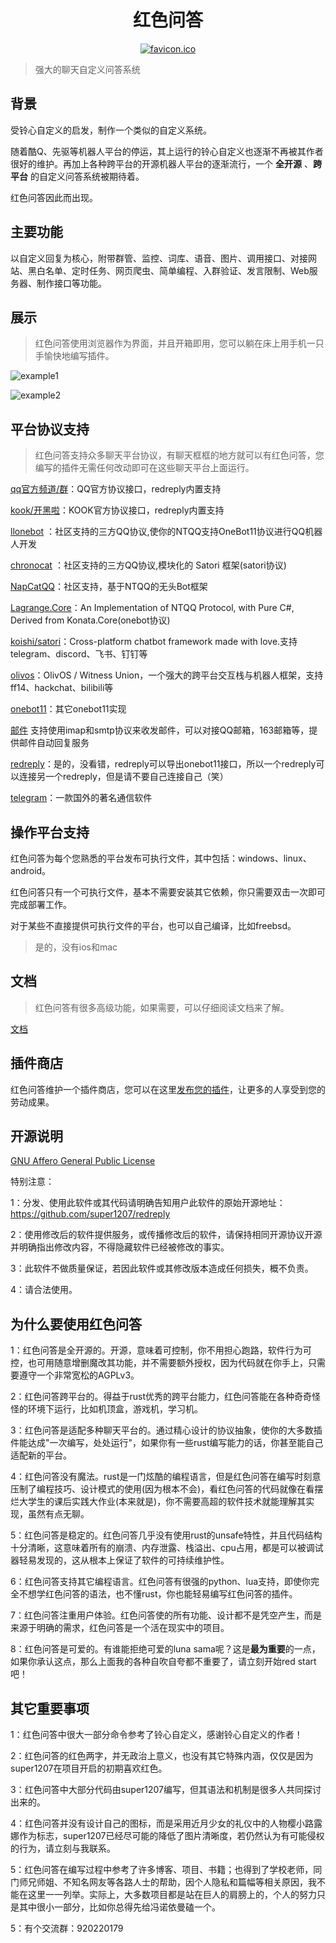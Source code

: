 <div align=center>
	<h1> 红色问答 </h1>
</div>

<div align=center>
	<a href="res/favicon.ico"><img src="res/favicon.ico" alt="favicon.ico" border="0" /></a>
</div>

> 强大的聊天自定义问答系统

## 背景

受铃心自定义的启发，制作一个类似的自定义系统。 <br />

随着酷Q、先驱等机器人平台的停运，其上运行的铃心自定义也逐渐不再被其作者很好的维护。再加上各种跨平台的开源机器人平台的逐渐流行，一个 **全开源** 、**跨平台** 的自定义问答系统被期待着。<br />

红色问答因此而出现。

## 主要功能

以自定义回复为核心，附带群管、监控、词库、语音、图片、调用接口、对接网站、黑白名单、定时任务、网页爬虫、简单编程、入群验证、发言限制、Web服务器、制作接口等功能。<br />

## 展示

> 红色问答使用浏览器作为界面，并且开箱即用，您可以躺在床上用手机一只手愉快地编写插件。

![example1](https://github.com/user-attachments/assets/d11eafbe-70c6-4e37-b702-9ed135cefc8d)


![example2](https://github.com/user-attachments/assets/050046b3-5dd8-4255-bada-687e8f390fd2)

## 平台协议支持

> 红色问答支持众多聊天平台协议，有聊天框框的地方就可以有红色问答，您编写的插件无需任何改动即可在这些聊天平台上面运行。

[qq官方频道/群](https://q.qq.com/)：QQ官方协议接口，redreply内置支持

[kook/开黑啦](https://www.kookapp.cn/)：KOOK官方协议接口，redreply内置支持

[llonebot](https://github.com/LLOneBot/LLOneBot) ：社区支持的三方QQ协议,使你的NTQQ支持OneBot11协议进行QQ机器人开发

[chronocat](https://github.com/chrononeko/chronocat) ：社区支持的三方QQ协议,模块化的 Satori 框架(satori协议)

[NapCatQQ](https://github.com/NapNeko/NapCatQQ)：社区支持，基于NTQQ的无头Bot框架

[Lagrange.Core](https://github.com/LagrangeDev/Lagrange.Core)：An Implementation of NTQQ Protocol, with Pure C#, Derived from Konata.Core(onebot协议)

[koishi/satori](https://koishi.chat/)：Cross-platform chatbot framework made with love.支持telegram、discord、飞书、钉钉等

[olivos](https://github.com/OlivOS-Team/OlivOS)：OlivOS / Witness Union，一个强大的跨平台交互栈与机器人框架，支持ff14、hackchat、bilibili等

[onebot11](https://github.com/botuniverse/onebot-11)：其它onebot11实现

[邮件](https://baike.baidu.com/item/%E7%94%B5%E5%AD%90%E9%82%AE%E4%BB%B6%E5%8D%8F%E8%AE%AE/4105152) 支持使用imap和smtp协议来收发邮件，可以对接QQ邮箱，163邮箱等，提供邮件自动回复服务

[redreply](https://github.com/super1207/redreply)：是的，没看错，redreply可以导出onebot11接口，所以一个redreply可以连接另一个redreply，但是请不要自己连接自己（笑）

[telegram](https://telegram.org)：一款国外的著名通信软件


## 操作平台支持

红色问答为每个您熟悉的平台发布可执行文件，其中包括：windows、linux、android。

红色问答只有一个可执行文件，基本不需要安装其它依赖，你只需要双击一次即可完成部署工作。

对于某些不直接提供可执行文件的平台，也可以自己编译，比如freebsd。

> 是的，没有ios和mac

## 文档

> 红色问答有很多高级功能，如果需要，可以仔细阅读文档来了解。

[文档](https://super1207.github.io/redreply)


## 插件商店

红色问答维护一个插件商店，您可以在这里[发布您的插件](https://github.com/super1207/redreplyhub)，让更多的人享受到您的劳动成果。


## 开源说明

[GNU Affero General Public License](https://en.wikipedia.org/wiki/GNU_Affero_General_Public_License)

特别注意：

1：分发、使用此软件或其代码请明确告知用户此软件的原始开源地址：https://github.com/super1207/redreply<br />

2：使用修改后的软件提供服务，或传播修改后的软件，请保持相同开源协议开源并明确指出修改内容，不得隐藏软件已经被修改的事实。<br />

3：此软件不做质量保证，若因此软件或其修改版本造成任何损失，概不负责。<br />

4：请合法使用。

## 为什么要使用红色问答

1：红色问答是全开源的。开源，意味着可控制，你不用担心跑路，软件行为可控，也可用随意增删魔改其功能，并不需要额外授权，因为代码就在你手上，只需要遵守一个非常宽松的AGPLv3。

2：红色问答跨平台的。得益于rust优秀的跨平台能力，红色问答能在各种奇奇怪怪的环境下运行，比如机顶盒，游戏机，学习机。

3：红色问答是适配多种聊天平台的。通过精心设计的协议抽象，使你的大多数插件能达成"一次编写，处处运行"，如果你有一些rust编写能力的话，你甚至能自己适配新的平台。

4：红色问答没有魔法。rust是一门炫酷的编程语言，但是红色问答在编写时刻意压制了编程技巧、设计模式的使用(因为根本不会)，看红色问答的代码就像在看摆烂大学生的课后实践大作业(本来就是)，你不需要高超的软件技术就能理解其实现，虽然有点无聊。

5：红色问答是稳定的。红色问答几乎没有使用rust的unsafe特性，并且代码结构十分清晰，这意味着所有的崩溃、内存泄露、栈溢出、cpu占用，都是可以被调试器轻易发现的，这从根本上保证了软件的可持续维护性。

6：红色问答支持其它编程语言。红色问答有很强的python、lua支持，即使你完全不想学红色问答的语法，也不懂rust，你也能轻易编写红色问答的插件。

7：红色问答注重用户体验。红色问答使的所有功能、设计都不是凭空产生，而是来源于明确的需求，红色问答是一个活在现实中的项目。

8：红色问答是可爱的。有谁能拒绝可爱的luna sama呢？这是**最为重要**的一点，如果你承认这点，那么上面我的各种自吹自夸都不重要了，请立刻开始red start吧！


## 其它重要事项

1：红色问答中很大一部分命令参考了铃心自定义，感谢铃心自定义的作者！<br />

2：红色问答的红色两字，并无政治上意义，也没有其它特殊内涵，仅仅是因为super1207在项目开启的初期喜欢红色。<br />

3：红色问答中大部分代码由super1207编写，但其语法和机制是很多人共同探讨出来的。<br />

4：红色问答并没有设计自己的图标，而是采用近月少女的礼仪中的人物樱小路露娜作为标志，super1207已经尽可能的降低了图片清晰度，若仍然认为有可能侵权的行为，请立刻与我联系。

5：红色问答在编写过程中参考了许多博客、项目、书籍；也得到了学校老师，同门师兄师姐、不知名网友等各路人士的帮助，因个人隐私和篇幅等相关原因，我不能在这里一一列举。实际上，大多数项目都是站在巨人的肩膀上的，个人的努力只是其中很小一部分，比如你总得先给冯诺依曼磕一个。

5：有个交流群：920220179
